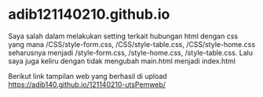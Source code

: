 # adib121140210.github.io

Saya salah dalam melakukan setting terkait hubungan html dengan css yang mana /CSS/style-form.css, /CSS/style-table.css, /CSS/style-home.css seharusnya menjadi /style-form.css, /style-home.css, /style-table.css.
Lalu saya juga keliru dengan tidak mengubah main.html menjadi index.html

Berikut link tampilan web yang berhasil di upload https://adib140.github.io/121140210-utsPemweb/

